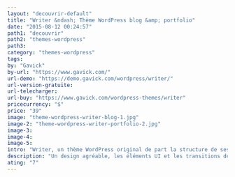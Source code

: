 ```yaml
---
layout: "decouvrir-default"
title: "Writer &ndash; Thème WordPress blog &amp; portfolio"
date: "2015-08-12 00:24:57"
path1: "decouvrir"
path2: "themes-wordpress"
path3:
category: "themes-wordpress"
tags:
by: "Gavick"
by-url: "https://www.gavick.com/"
url-demo: "https://demo.gavick.com/wordpress/writer/"
url-version-gratuite:
url-telecharger:
url-buy: "https://www.gavick.com/wordpress-themes/writer"
pricecurrency: "$"
price: "39"
image: "theme-wordpress-writer-blog-1.jpg"
image-2: "theme-wordpress-writer-portfolio-2.jpg"
image-3:
image-4:
image-5:
intro: "Writer, un thème WordPress original de part la structure de ses templates et de sa navigation off canvas. Son design est agréable, les éléments UI et les transitions de navigation sont travaillés dans les moindres détails afin d'accueillir aussi bien un blog qu'un portfolio. Le 2 en 1 parfait."
description: "Un design agréable, les éléments UI et les transitions de navigation sont travaillés dans les moindres détails afin d'accueillir aussi bien un blog qu'un portfolio"
ating: "7"
---
```

